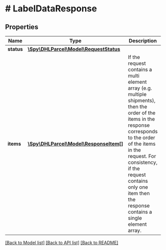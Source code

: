 # # LabelDataResponse

## Properties

Name | Type | Description | Notes
------------ | ------------- | ------------- | -------------
**status** | [**\Spy\DHLParcel\Model\RequestStatus**](RequestStatus.md) |  | [optional]
**items** | [**\Spy\DHLParcel\Model\ResponseItem[]**](ResponseItem.md) | If the request contains a multi element array (e.g. multiple shipments), then the order of the items in the response corresponds to the order of the items in the request. For consistency, if the request contains only one item then the response contains a single element array. | [optional]

[[Back to Model list]](../../README.md#models) [[Back to API list]](../../README.md#endpoints) [[Back to README]](../../README.md)
